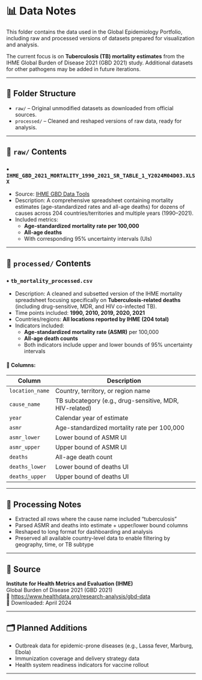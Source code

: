 # 📊 Data Notes

This folder contains the data used in the Global Epidemiology Portfolio, including raw and processed versions of datasets prepared for visualization and analysis.

The current focus is on **Tuberculosis (TB) mortality estimates** from the IHME Global Burden of Disease 2021 (GBD 2021) study. Additional datasets for other pathogens may be added in future iterations.

---

## 📁 Folder Structure

- `raw/` – Original unmodified datasets as downloaded from official sources.
- `processed/` – Cleaned and reshaped versions of raw data, ready for analysis.

---

## 📂 `raw/` Contents

### • `IHME_GBD_2021_MORTALITY_1990_2021_SR_TABLE_1_Y2024M04D03.XLSX`

- Source: [IHME GBD Data Tools](https://www.healthdata.org/research-analysis/gbd-data)
- Description: A comprehensive spreadsheet containing mortality estimates (age-standardized rates and all-age deaths) for dozens of causes across 204 countries/territories and multiple years (1990–2021).
- Included metrics:
  - **Age-standardized mortality rate per 100,000**
  - **All-age deaths**
  - With corresponding 95% uncertainty intervals (UIs)

---

## 📂 `processed/` Contents

### • `tb_mortality_processed.csv`

- Description: A cleaned and subsetted version of the IHME mortality spreadsheet focusing specifically on **Tuberculosis-related deaths** (including drug-sensitive, MDR, and HIV co-infected TB).
- Time points included: **1990, 2010, 2019, 2020, 2021**
- Countries/regions: **All locations reported by IHME (204 total)**
- Indicators included:
  - **Age-standardized mortality rate (ASMR)** per 100,000
  - **All-age death counts**
  - Both indicators include upper and lower bounds of 95% uncertainty intervals

#### 📌 Columns:

| Column         | Description                                                  |
|----------------|--------------------------------------------------------------|
| `location_name`| Country, territory, or region name                          |
| `cause_name`   | TB subcategory (e.g., drug-sensitive, MDR, HIV-related)      |
| `year`         | Calendar year of estimate                                    |
| `asmr`         | Age-standardized mortality rate per 100,000                  |
| `asmr_lower`   | Lower bound of ASMR UI                                       |
| `asmr_upper`   | Upper bound of ASMR UI                                       |
| `deaths`       | All-age death count                                          |
| `deaths_lower` | Lower bound of deaths UI                                     |
| `deaths_upper` | Upper bound of deaths UI                                     |

---

## 🔄 Processing Notes

- Extracted all rows where the cause name included “tuberculosis”
- Parsed ASMR and deaths into estimate + upper/lower bound columns
- Reshaped to long format for dashboarding and analysis
- Preserved all available country-level data to enable filtering by geography, time, or TB subtype

---

## 🔗 Source

**Institute for Health Metrics and Evaluation (IHME)**  
Global Burden of Disease 2021 (GBD 2021)  
🔗 https://www.healthdata.org/research-analysis/gbd-data  
📅 Downloaded: April 2024

---

## 🗂 Planned Additions

- Outbreak data for epidemic-prone diseases (e.g., Lassa fever, Marburg, Ebola)
- Immunization coverage and delivery strategy data
- Health system readiness indicators for vaccine rollout

---
